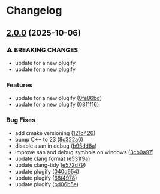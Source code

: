 # Changelog

## [2.0.0](https://github.com/untrustedmodders/plugify-module-template/compare/v1.0.0...v2.0.0) (2025-10-06)


### ⚠ BREAKING CHANGES

* update for a new plugify
* update for a new plugify

### Features

* update for a new plugify ([0fe86bd](https://github.com/untrustedmodders/plugify-module-template/commit/0fe86bd757d003cf387a35ae6669318c111c9308))
* update for a new plugify ([0811f16](https://github.com/untrustedmodders/plugify-module-template/commit/0811f16808143e31c40c96d2e83c5d1801f40639))


### Bug Fixes

* add cmake versioning ([121b426](https://github.com/untrustedmodders/plugify-module-template/commit/121b426ed2e0a869b31b2775ad6246bd2e50d704))
* bump C++ to 23 ([8c322a0](https://github.com/untrustedmodders/plugify-module-template/commit/8c322a062a768bc2a9d8914be56080ec54305ec9))
* disable asan in debug ([b95dd8a](https://github.com/untrustedmodders/plugify-module-template/commit/b95dd8af3158a68b716f0b65f2a7441357542518))
* improve san and debug symbols on windows ([3cb0a97](https://github.com/untrustedmodders/plugify-module-template/commit/3cb0a976d7e20aa850d914665edd482133004c97))
* update clang format ([e531f9a](https://github.com/untrustedmodders/plugify-module-template/commit/e531f9a4d0d7975b2ece36bbf85c515929c91bef))
* update clang-tidy ([e572d79](https://github.com/untrustedmodders/plugify-module-template/commit/e572d79a3adff0e4e4cf876066ad72adab9ca5c4))
* update plugify ([040d954](https://github.com/untrustedmodders/plugify-module-template/commit/040d95484a17a8bb16e69e035084303370109262))
* update plugify ([68f4978](https://github.com/untrustedmodders/plugify-module-template/commit/68f49783bc3f790ba25decaa91ca026ebdfc3a46))
* update plugify ([bd06b5e](https://github.com/untrustedmodders/plugify-module-template/commit/bd06b5e1e81e79b949c0304c57cd2cca69231833))
